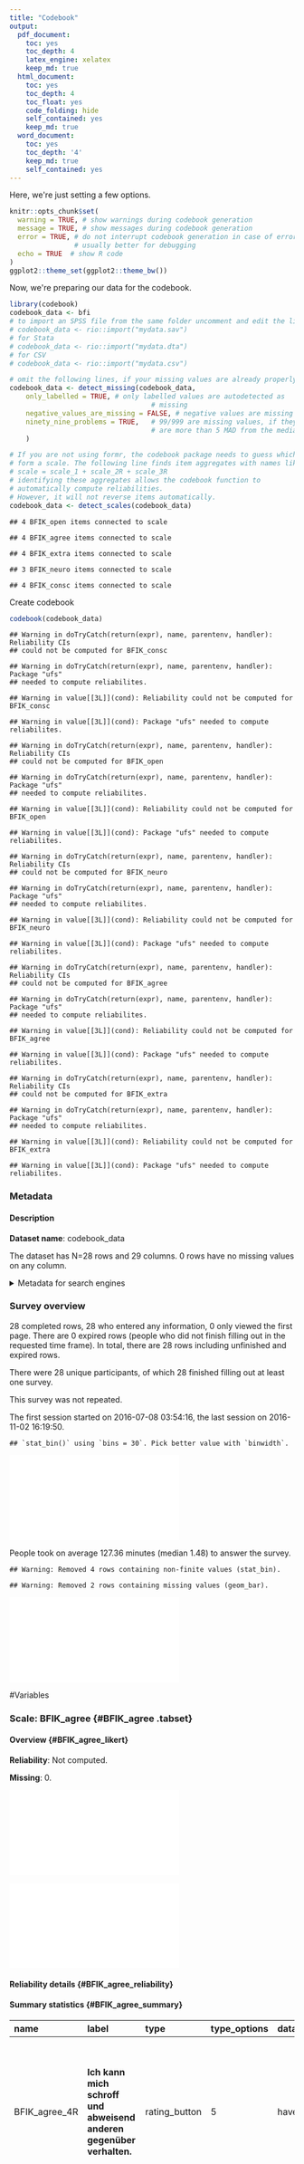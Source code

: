 ```yaml
---
title: "Codebook"
output:
  pdf_document:
    toc: yes
    toc_depth: 4
    latex_engine: xelatex
    keep_md: true
  html_document:
    toc: yes
    toc_depth: 4
    toc_float: yes
    code_folding: hide
    self_contained: yes
    keep_md: true
  word_document:
    toc: yes
    toc_depth: '4'
    keep_md: true
    self_contained: yes
---
```


Here, we're just setting a few options.


```r
knitr::opts_chunk$set(
  warning = TRUE, # show warnings during codebook generation
  message = TRUE, # show messages during codebook generation
  error = TRUE, # do not interrupt codebook generation in case of errors,
                # usually better for debugging
  echo = TRUE  # show R code
)
ggplot2::theme_set(ggplot2::theme_bw())
```

Now, we're preparing our data for the codebook.


```r
library(codebook)
codebook_data <- bfi
# to import an SPSS file from the same folder uncomment and edit the line below
# codebook_data <- rio::import("mydata.sav")
# for Stata
# codebook_data <- rio::import("mydata.dta")
# for CSV
# codebook_data <- rio::import("mydata.csv")

# omit the following lines, if your missing values are already properly labelled
codebook_data <- detect_missing(codebook_data,
    only_labelled = TRUE, # only labelled values are autodetected as
                                   # missing
    negative_values_are_missing = FALSE, # negative values are missing values
    ninety_nine_problems = TRUE,   # 99/999 are missing values, if they
                                   # are more than 5 MAD from the median
    )

# If you are not using formr, the codebook package needs to guess which items
# form a scale. The following line finds item aggregates with names like this:
# scale = scale_1 + scale_2R + scale_3R
# identifying these aggregates allows the codebook function to
# automatically compute reliabilities.
# However, it will not reverse items automatically.
codebook_data <- detect_scales(codebook_data)
```

```
## 4 BFIK_open items connected to scale
```

```
## 4 BFIK_agree items connected to scale
```

```
## 4 BFIK_extra items connected to scale
```

```
## 3 BFIK_neuro items connected to scale
```

```
## 4 BFIK_consc items connected to scale
```


Create codebook


```r
codebook(codebook_data)
```

```
## Warning in doTryCatch(return(expr), name, parentenv, handler): Reliability CIs
## could not be computed for BFIK_consc
```

```
## Warning in doTryCatch(return(expr), name, parentenv, handler): Package "ufs"
## needed to compute reliabilites.
```

```
## Warning in value[[3L]](cond): Reliability could not be computed for BFIK_consc
```

```
## Warning in value[[3L]](cond): Package "ufs" needed to compute reliabilites.
```

```
## Warning in doTryCatch(return(expr), name, parentenv, handler): Reliability CIs
## could not be computed for BFIK_open
```

```
## Warning in doTryCatch(return(expr), name, parentenv, handler): Package "ufs"
## needed to compute reliabilites.
```

```
## Warning in value[[3L]](cond): Reliability could not be computed for BFIK_open
```

```
## Warning in value[[3L]](cond): Package "ufs" needed to compute reliabilites.
```

```
## Warning in doTryCatch(return(expr), name, parentenv, handler): Reliability CIs
## could not be computed for BFIK_neuro
```

```
## Warning in doTryCatch(return(expr), name, parentenv, handler): Package "ufs"
## needed to compute reliabilites.
```

```
## Warning in value[[3L]](cond): Reliability could not be computed for BFIK_neuro
```

```
## Warning in value[[3L]](cond): Package "ufs" needed to compute reliabilites.
```

```
## Warning in doTryCatch(return(expr), name, parentenv, handler): Reliability CIs
## could not be computed for BFIK_agree
```

```
## Warning in doTryCatch(return(expr), name, parentenv, handler): Package "ufs"
## needed to compute reliabilites.
```

```
## Warning in value[[3L]](cond): Reliability could not be computed for BFIK_agree
```

```
## Warning in value[[3L]](cond): Package "ufs" needed to compute reliabilites.
```

```
## Warning in doTryCatch(return(expr), name, parentenv, handler): Reliability CIs
## could not be computed for BFIK_extra
```

```
## Warning in doTryCatch(return(expr), name, parentenv, handler): Package "ufs"
## needed to compute reliabilites.
```

```
## Warning in value[[3L]](cond): Reliability could not be computed for BFIK_extra
```

```
## Warning in value[[3L]](cond): Package "ufs" needed to compute reliabilites.
```






### Metadata

#### Description
__Dataset name__: codebook_data

The dataset has N=28 rows and 29 columns.
0 rows have no missing values on any column.

<details>
<summary title="Expand this section to see some additional metadata in a structured format that is useful for search engines">Metadata for search engines</summary>






- __Date published__: 2020-07-24



\begin{table}

\centering
\begin{tabular}[t]{l}
\hline
x\\
\hline
session\\
\hline
created\\
\hline
modified\\
\hline
ended\\
\hline
expired\\
\hline
BFIK\_open\_2\\
\hline
BFIK\_agree\_4R\\
\hline
BFIK\_extra\_2\\
\hline
BFIK\_agree\_1R\\
\hline
BFIK\_open\_1\\
\hline
BFIK\_neuro\_2R\\
\hline
BFIK\_consc\_3\\
\hline
BFIK\_consc\_4\\
\hline
BFIK\_consc\_2R\\
\hline
BFIK\_agree\_3R\\
\hline
BFIK\_extra\_3R\\
\hline
BFIK\_neuro\_3\\
\hline
BFIK\_neuro\_4\\
\hline
BFIK\_agree\_2\\
\hline
BFIK\_consc\_1\\
\hline
BFIK\_open\_4\\
\hline
BFIK\_extra\_4\\
\hline
BFIK\_extra\_1R\\
\hline
BFIK\_open\_3\\
\hline
BFIK\_agree\\
\hline
BFIK\_open\\
\hline
BFIK\_consc\\
\hline
BFIK\_extra\\
\hline
BFIK\_neuro\\
\hline
\end{tabular}
\end{table}

</details>



### Survey overview

28 completed rows, 28 who entered any information, 0 only viewed the first page. There are 0 expired rows (people who did not finish filling out in the requested time frame). In total, there are 28 rows including unfinished and expired rows. 


There were 28 unique participants, of which 28 finished filling out at least one survey.

This survey was not repeated.






The first session started on 2016-07-08 03:54:16, the last session on 2016-11-02 16:19:50. 

```
## `stat_bin()` using `bins = 30`. Pick better value with `binwidth`.
```

![Starting date times](codebook_files/figure-latex/cb_codebook_data_overview__starting_time-1.pdf) 

People took on average 127.36 minutes (median 1.48) to answer the survey.

```
## Warning: Removed 4 rows containing non-finite values (stat_bin).
```

```
## Warning: Removed 2 rows containing missing values (geom_bar).
```

![Duration people took for answering the survey](codebook_files/figure-latex/cb_codebook_data_overview__duration-1.pdf) 


#Variables


### Scale: BFIK_agree {#BFIK_agree .tabset}
<a name="BFIK_agree_4R"></a><a name="BFIK_agree_1R"></a><a name="BFIK_agree_3R"></a><a name="BFIK_agree_2"></a>

#### Overview {#BFIK_agree_likert}

__Reliability__: Not computed.

__Missing__: 0.


![Likert plot of scale BFIK_agree items](codebook_files/figure-latex/cb_codebook_data_BFIK_agree_likert-1.pdf) 

![Distribution of scale BFIK_agree](codebook_files/figure-latex/cb_codebook_data_BFIK_agree_distribution-1.pdf) 

#### Reliability details {#BFIK_agree_reliability}



#### Summary statistics {#BFIK_agree_summary}

|name          |label                                                                     |type          |type_options |data_type      |value_labels                                                                                                                                |optional |item_order | n_missing| complete_rate|min |median |max |     mean|       sd| n_value_labels|hist     |
|:-------------|:-------------------------------------------------------------------------|:-------------|:------------|:--------------|:-------------------------------------------------------------------------------------------------------------------------------------------|:--------|:----------|---------:|-------------:|:---|:------|:---|--------:|--------:|--------------:|:--------|
|BFIK_agree_4R |__Ich kann mich schroff und abweisend anderen gegenüber verhalten.__      |rating_button |5            |haven_labelled |5. 1: Trifft überhaupt nicht zu,<br>4. 2,<br>3. 3,<br>2. 4,<br>1. 5: Trifft voll und ganz zu,<br>NA. Item was never rendered for this user. |0        |5          |         0|             1|1   |3      |5   | 2.928571| 1.184110|              6|▂▇▁▃▁▅▁▂ |
|BFIK_agree_1R |__Ich neige dazu, andere zu kritisieren.__                                |rating_button |5            |haven_labelled |5. 1: Trifft überhaupt nicht zu,<br>4. 2,<br>3. 3,<br>2. 4,<br>1. 5: Trifft voll und ganz zu,<br>NA. Item was never rendered for this user. |0        |7          |         0|             1|2   |3      |5   | 3.000000| 0.942809|              6|▇▁▅▁▁▆▁▁ |
|BFIK_agree_3R |__Ich kann mich kalt und distanziert verhalten.__                         |rating_button |5            |haven_labelled |5. 1: Trifft überhaupt nicht zu,<br>4. 2,<br>3. 3,<br>2. 4,<br>1. 5: Trifft voll und ganz zu,<br>NA. Item was never rendered for this user. |0        |13         |         0|             1|1   |3      |5   | 3.035714| 1.290482|              6|▂▇▁▃▁▇▁▃ |
|BFIK_agree_2  |__Ich schenke anderen leicht Vertrauen, glaube an das Gute im Menschen.__ |rating_button |5            |haven_labelled |1. 1: Trifft überhaupt nicht zu,<br>2. 2,<br>3. 3,<br>4. 4,<br>5. 5: Trifft voll und ganz zu,<br>NA. Item was never rendered for this user. |0        |17         |         0|             1|1   |4      |5   | 3.500000| 1.261980|              6|▂▅▁▅▁▇▁▆ |








### Scale: BFIK_open {#BFIK_open .tabset}
<a name="BFIK_open_2"></a><a name="BFIK_open_1"></a><a name="BFIK_open_4"></a><a name="BFIK_open_3"></a>

#### Overview {#BFIK_open_likert}

__Reliability__: Not computed.

__Missing__: 0.


![Likert plot of scale BFIK_open items](codebook_files/figure-latex/cb_codebook_data_BFIK_open_likert-16-1.pdf) 

![Distribution of scale BFIK_open](codebook_files/figure-latex/cb_codebook_data_BFIK_open_distribution-17-1.pdf) 

#### Reliability details {#BFIK_open_reliability}



#### Summary statistics {#BFIK_open_summary}

|name        |label                                                          |type          |type_options |data_type      |value_labels                                                                                                                                |optional |item_order | n_missing| complete_rate|min |median |max |     mean|        sd| n_value_labels|hist     |
|:-----------|:--------------------------------------------------------------|:-------------|:------------|:--------------|:-------------------------------------------------------------------------------------------------------------------------------------------|:--------|:----------|---------:|-------------:|:---|:------|:---|--------:|---------:|--------------:|:--------|
|BFIK_open_2 |__Ich bin tiefsinnig, denke gerne über Sachen nach.__          |rating_button |5            |haven_labelled |1. 1: Trifft überhaupt nicht zu,<br>2. 2,<br>3. 3,<br>4. 4,<br>5. 5: Trifft voll und ganz zu,<br>NA. Item was never rendered for this user. |0        |4          |         0|             1|2   |4.0    |5   | 4.214286| 0.7382232|              6|▁▁▁▁▁▇▁▅ |
|BFIK_open_1 |__Ich bin vielseitig interessiert.__                           |rating_button |5            |haven_labelled |1. 1: Trifft überhaupt nicht zu,<br>2. 2,<br>3. 3,<br>4. 4,<br>5. 5: Trifft voll und ganz zu,<br>NA. Item was never rendered for this user. |0        |8          |         0|             1|2   |5.0    |5   | 4.392857| 0.8317445|              6|▁▁▂▁▁▃▁▇ |
|BFIK_open_4 |__Ich schätze künstlerische und ästhetische Eindrücke.__       |rating_button |5            |haven_labelled |1. 1: Trifft überhaupt nicht zu,<br>2. 2,<br>3. 3,<br>4. 4,<br>5. 5: Trifft voll und ganz zu,<br>NA. Item was never rendered for this user. |0        |19         |         0|             1|1   |4.0    |5   | 4.214286| 0.9567361|              6|▁▁▁▂▁▆▁▇ |
|BFIK_open_3 |__Ich habe eine aktive Vorstellungskraft, bin phantasievoll.__ |rating_button |5            |haven_labelled |1. 1: Trifft überhaupt nicht zu,<br>2. 2,<br>3. 3,<br>4. 4,<br>5. 5: Trifft voll und ganz zu,<br>NA. Item was never rendered for this user. |0        |22         |         0|             1|2   |4.5    |5   | 4.214286| 0.9567361|              6|▁▁▂▁▁▅▁▇ |








### Scale: BFIK_consc {#BFIK_consc .tabset}
<a name="BFIK_consc_3"></a><a name="BFIK_consc_4"></a><a name="BFIK_consc_2R"></a><a name="BFIK_consc_1"></a>

#### Overview {#BFIK_consc_likert}

__Reliability__: Not computed.

__Missing__: 0.


![Likert plot of scale BFIK_consc items](codebook_files/figure-latex/cb_codebook_data_BFIK_consc_likert-22-1.pdf) 

![Distribution of scale BFIK_consc](codebook_files/figure-latex/cb_codebook_data_BFIK_consc_distribution-23-1.pdf) 

#### Reliability details {#BFIK_consc_reliability}



#### Summary statistics {#BFIK_consc_summary}

|name          |label                                         |type          |type_options |data_type      |value_labels                                                                                                                                |optional |item_order | n_missing| complete_rate|min |median |max |     mean|        sd| n_value_labels|hist     |
|:-------------|:---------------------------------------------|:-------------|:------------|:--------------|:-------------------------------------------------------------------------------------------------------------------------------------------|:--------|:----------|---------:|-------------:|:---|:------|:---|--------:|---------:|--------------:|:--------|
|BFIK_consc_3  |__Ich bin tüchtig und arbeite flott.__        |rating_button |5            |haven_labelled |1. 1: Trifft überhaupt nicht zu,<br>2. 2,<br>3. 3,<br>4. 4,<br>5. 5: Trifft voll und ganz zu,<br>NA. Item was never rendered for this user. |0        |10         |         0|             1|1   |4      |5   | 3.500000| 1.0363755|              6|▁▂▁▅▁▇▁▂ |
|BFIK_consc_4  |__Ich mache Pläne und führe sie auch durch.__ |rating_button |5            |haven_labelled |1. 1: Trifft überhaupt nicht zu,<br>2. 2,<br>3. 3,<br>4. 4,<br>5. 5: Trifft voll und ganz zu,<br>NA. Item was never rendered for this user. |0        |11         |         0|             1|2   |4      |5   | 3.857143| 0.7559289|              6|▁▁▃▁▁▇▁▂ |
|BFIK_consc_2R |__Ich bin bequem, neige zur Faulheit.__       |rating_button |5            |haven_labelled |5. 1: Trifft überhaupt nicht zu,<br>4. 2,<br>3. 3,<br>2. 4,<br>1. 5: Trifft voll und ganz zu,<br>NA. Item was never rendered for this user. |0        |12         |         0|             1|1   |4      |5   | 3.178571| 1.3067792|              6|▃▂▁▃▁▇▁▂ |
|BFIK_consc_1  |__Ich erledige Aufgaben gründlich.__          |rating_button |5            |haven_labelled |1. 1: Trifft überhaupt nicht zu,<br>2. 2,<br>3. 3,<br>4. 4,<br>5. 5: Trifft voll und ganz zu,<br>NA. Item was never rendered for this user. |0        |18         |         0|             1|2   |4      |5   | 4.071429| 0.8997354|              6|▁▁▂▁▁▇▁▇ |








### Scale: BFIK_extra {#BFIK_extra .tabset}
<a name="BFIK_extra_2"></a><a name="BFIK_extra_3R"></a><a name="BFIK_extra_4"></a><a name="BFIK_extra_1R"></a>

#### Overview {#BFIK_extra_likert}

__Reliability__: Not computed.

__Missing__: 0.


![Likert plot of scale BFIK_extra items](codebook_files/figure-latex/cb_codebook_data_BFIK_extra_likert-28-1.pdf) 

![Distribution of scale BFIK_extra](codebook_files/figure-latex/cb_codebook_data_BFIK_extra_distribution-29-1.pdf) 

#### Reliability details {#BFIK_extra_reliability}



#### Summary statistics {#BFIK_extra_summary}

|name          |label                                                            |type          |type_options |data_type      |value_labels                                                                                                                                |optional |item_order | n_missing| complete_rate|min |median |max |     mean|       sd| n_value_labels|hist     |
|:-------------|:----------------------------------------------------------------|:-------------|:------------|:--------------|:-------------------------------------------------------------------------------------------------------------------------------------------|:--------|:----------|---------:|-------------:|:---|:------|:---|--------:|--------:|--------------:|:--------|
|BFIK_extra_2  |__Ich bin begeisterungsfähig und kann andere leicht mitreißen.__ |rating_button |5            |haven_labelled |1. 1: Trifft überhaupt nicht zu,<br>2. 2,<br>3. 3,<br>4. 4,<br>5. 5: Trifft voll und ganz zu,<br>NA. Item was never rendered for this user. |0        |6          |         0|             1|1   |4      |5   | 4.178571| 1.090483|              6|▁▁▁▁▁▇▁▇ |
|BFIK_extra_3R |__Ich bin eher der "stille Typ", wortkarg.__                     |rating_button |5            |haven_labelled |5. 1: Trifft überhaupt nicht zu,<br>4. 2,<br>3. 3,<br>2. 4,<br>1. 5: Trifft voll und ganz zu,<br>NA. Item was never rendered for this user. |0        |14         |         0|             1|1   |4      |5   | 3.750000| 1.205696|              6|▂▂▁▅▁▇▁▇ |
|BFIK_extra_4  |__Ich gehe aus mir heraus, bin gesellig.__                       |rating_button |5            |haven_labelled |1. 1: Trifft überhaupt nicht zu,<br>2. 2,<br>3. 3,<br>4. 4,<br>5. 5: Trifft voll und ganz zu,<br>NA. Item was never rendered for this user. |0        |20         |         0|             1|1   |4      |5   | 3.857143| 1.112697|              6|▁▂▁▃▁▇▁▆ |
|BFIK_extra_1R |__Ich bin eher zurückhaltend, reserviert.__                      |rating_button |5            |haven_labelled |5. 1: Trifft überhaupt nicht zu,<br>4. 2,<br>3. 3,<br>2. 4,<br>1. 5: Trifft voll und ganz zu,<br>NA. Item was never rendered for this user. |0        |21         |         0|             1|1   |4      |5   | 3.607143| 1.196888|              6|▁▅▁▆▁▇▁▇ |








### Scale: BFIK_neuro {#BFIK_neuro .tabset}
<a name="BFIK_neuro_2R"></a><a name="BFIK_neuro_3"></a><a name="BFIK_neuro_4"></a>

#### Overview {#BFIK_neuro_likert}

__Reliability__: Not computed.

__Missing__: 0.


![Likert plot of scale BFIK_neuro items](codebook_files/figure-latex/cb_codebook_data_BFIK_neuro_likert-34-1.pdf) 

![Distribution of scale BFIK_neuro](codebook_files/figure-latex/cb_codebook_data_BFIK_neuro_distribution-35-1.pdf) 

#### Reliability details {#BFIK_neuro_reliability}



#### Summary statistics {#BFIK_neuro_summary}

|name          |label                                                                      |type          |type_options |data_type      |value_labels                                                                                                                                |optional |item_order | n_missing| complete_rate|min |median |max |     mean|        sd| n_value_labels|hist     |
|:-------------|:--------------------------------------------------------------------------|:-------------|:------------|:--------------|:-------------------------------------------------------------------------------------------------------------------------------------------|:--------|:----------|---------:|-------------:|:---|:------|:---|--------:|---------:|--------------:|:--------|
|BFIK_neuro_2R |__Ich bin entspannt, lasse mich durch Stress nicht aus der Ruhe bringen.__ |rating_button |5            |haven_labelled |5. 1: Trifft überhaupt nicht zu,<br>4. 2,<br>3. 3,<br>2. 4,<br>1. 5: Trifft voll und ganz zu,<br>NA. Item was never rendered for this user. |0        |9          |         0|             1|2   |3      |5   | 3.107143| 0.8751417|              6|▆▁▇▁▁▇▁▁ |
|BFIK_neuro_3  |__Ich mache mir viele Sorgen.__                                            |rating_button |5            |haven_labelled |1. 1: Trifft überhaupt nicht zu,<br>2. 2,<br>3. 3,<br>4. 4,<br>5. 5: Trifft voll und ganz zu,<br>NA. Item was never rendered for this user. |0        |15         |         0|             1|1   |3      |5   | 3.071429| 1.2744954|              6|▃▇▁▇▁▅▁▅ |
|BFIK_neuro_4  |__Ich werde leicht nervös und unsicher.__                                  |rating_button |5            |haven_labelled |1. 1: Trifft überhaupt nicht zu,<br>2. 2,<br>3. 3,<br>4. 4,<br>5. 5: Trifft voll und ganz zu,<br>NA. Item was never rendered for this user. |0        |16         |         0|             1|1   |2      |4   | 2.500000| 1.2018504|              6|▆▁▇▁▁▂▁▇ |


## Missingness report


|description                   | expired| var_miss| n_miss|
|:-----------------------------|-------:|--------:|------:|
|Missing values in 1 variables |       0|        1|     28|
|Missing values per variable   |      28|       28|     28|



## Codebook table


|name                                       |label                                                                      |type          |type_options |data_type      |value_labels                                                                                                                                |optional |scale_item_names                                          |item_order | n_missing| complete_rate| n_unique| empty|count |min                 |median              |max                 |     mean|        sd| whitespace| n_value_labels|hist     |
|:------------------------------------------|:--------------------------------------------------------------------------|:-------------|:------------|:--------------|:-------------------------------------------------------------------------------------------------------------------------------------------|:--------|:---------------------------------------------------------|:----------|---------:|-------------:|--------:|-----:|:-----|:-------------------|:-------------------|:-------------------|--------:|---------:|----------:|--------------:|:--------|
|<a href="#session">session</a>             |NA                                                                         |NA            |NA           |character      |NA                                                                                                                                          |NA       |NA                                                        |NA         |         0|             1|       28|     0|NA    |64                  |NA                  |64                  |       NA|        NA|          0|             NA|NA       |
|<a href="#created">created</a>             |user first opened survey                                                   |NA            |NA           |POSIXct        |NA                                                                                                                                          |NA       |NA                                                        |NA         |         0|             1|       28|    NA|NA    |2016-07-08 03:54:16 |2016-07-08 06:47:07 |2016-11-02 16:19:50 |       NA|        NA|         NA|             NA|NA       |
|<a href="#modified">modified</a>           |user last edited survey                                                    |NA            |NA           |POSIXct        |NA                                                                                                                                          |NA       |NA                                                        |NA         |         0|             1|       28|    NA|NA    |2016-07-08 03:55:43 |2016-07-08 08:23:22 |2016-11-02 16:21:53 |       NA|        NA|         NA|             NA|NA       |
|<a href="#ended">ended</a>                 |user finished survey                                                       |NA            |NA           |POSIXct        |NA                                                                                                                                          |NA       |NA                                                        |NA         |         0|             1|       28|    NA|NA    |2016-07-08 03:55:43 |2016-07-08 08:23:22 |2016-11-02 16:21:53 |       NA|        NA|         NA|             NA|NA       |
|<a href="#expired">expired</a>             |NA                                                                         |NA            |NA           |logical        |NA                                                                                                                                          |NA       |NA                                                        |NA         |        28|             0|       NA|    NA|:     |NA                  |NA                  |NA                  |      NaN|        NA|         NA|             NA|NA       |
|<a href="#BFIK_open_2">BFIK_open_2</a>     |__Ich bin tiefsinnig, denke gerne über Sachen nach.__                      |rating_button |5            |haven_labelled |1. 1: Trifft überhaupt nicht zu,<br>2. 2,<br>3. 3,<br>4. 4,<br>5. 5: Trifft voll und ganz zu,<br>NA. Item was never rendered for this user. |0        |NA                                                        |4          |         0|             1|       NA|    NA|NA    |2                   |4.0                 |5                   | 4.214286| 0.7382232|         NA|              6|▁▁▁▁▁▇▁▅ |
|<a href="#BFIK_agree_4R">BFIK_agree_4R</a> |__Ich kann mich schroff und abweisend anderen gegenüber verhalten.__       |rating_button |5            |haven_labelled |5. 1: Trifft überhaupt nicht zu,<br>4. 2,<br>3. 3,<br>2. 4,<br>1. 5: Trifft voll und ganz zu,<br>NA. Item was never rendered for this user. |0        |NA                                                        |5          |         0|             1|       NA|    NA|NA    |1                   |3.0                 |5                   | 2.928571| 1.1841100|         NA|              6|▂▇▁▃▁▅▁▂ |
|<a href="#BFIK_extra_2">BFIK_extra_2</a>   |__Ich bin begeisterungsfähig und kann andere leicht mitreißen.__           |rating_button |5            |haven_labelled |1. 1: Trifft überhaupt nicht zu,<br>2. 2,<br>3. 3,<br>4. 4,<br>5. 5: Trifft voll und ganz zu,<br>NA. Item was never rendered for this user. |0        |NA                                                        |6          |         0|             1|       NA|    NA|NA    |1                   |4.0                 |5                   | 4.178571| 1.0904831|         NA|              6|▁▁▁▁▁▇▁▇ |
|<a href="#BFIK_agree_1R">BFIK_agree_1R</a> |__Ich neige dazu, andere zu kritisieren.__                                 |rating_button |5            |haven_labelled |5. 1: Trifft überhaupt nicht zu,<br>4. 2,<br>3. 3,<br>2. 4,<br>1. 5: Trifft voll und ganz zu,<br>NA. Item was never rendered for this user. |0        |NA                                                        |7          |         0|             1|       NA|    NA|NA    |2                   |3.0                 |5                   | 3.000000| 0.9428090|         NA|              6|▇▁▅▁▁▆▁▁ |
|<a href="#BFIK_open_1">BFIK_open_1</a>     |__Ich bin vielseitig interessiert.__                                       |rating_button |5            |haven_labelled |1. 1: Trifft überhaupt nicht zu,<br>2. 2,<br>3. 3,<br>4. 4,<br>5. 5: Trifft voll und ganz zu,<br>NA. Item was never rendered for this user. |0        |NA                                                        |8          |         0|             1|       NA|    NA|NA    |2                   |5.0                 |5                   | 4.392857| 0.8317445|         NA|              6|▁▁▂▁▁▃▁▇ |
|<a href="#BFIK_neuro_2R">BFIK_neuro_2R</a> |__Ich bin entspannt, lasse mich durch Stress nicht aus der Ruhe bringen.__ |rating_button |5            |haven_labelled |5. 1: Trifft überhaupt nicht zu,<br>4. 2,<br>3. 3,<br>2. 4,<br>1. 5: Trifft voll und ganz zu,<br>NA. Item was never rendered for this user. |0        |NA                                                        |9          |         0|             1|       NA|    NA|NA    |2                   |3.0                 |5                   | 3.107143| 0.8751417|         NA|              6|▆▁▇▁▁▇▁▁ |
|<a href="#BFIK_consc_3">BFIK_consc_3</a>   |__Ich bin tüchtig und arbeite flott.__                                     |rating_button |5            |haven_labelled |1. 1: Trifft überhaupt nicht zu,<br>2. 2,<br>3. 3,<br>4. 4,<br>5. 5: Trifft voll und ganz zu,<br>NA. Item was never rendered for this user. |0        |NA                                                        |10         |         0|             1|       NA|    NA|NA    |1                   |4.0                 |5                   | 3.500000| 1.0363755|         NA|              6|▁▂▁▅▁▇▁▂ |
|<a href="#BFIK_consc_4">BFIK_consc_4</a>   |__Ich mache Pläne und führe sie auch durch.__                              |rating_button |5            |haven_labelled |1. 1: Trifft überhaupt nicht zu,<br>2. 2,<br>3. 3,<br>4. 4,<br>5. 5: Trifft voll und ganz zu,<br>NA. Item was never rendered for this user. |0        |NA                                                        |11         |         0|             1|       NA|    NA|NA    |2                   |4.0                 |5                   | 3.857143| 0.7559289|         NA|              6|▁▁▃▁▁▇▁▂ |
|<a href="#BFIK_consc_2R">BFIK_consc_2R</a> |__Ich bin bequem, neige zur Faulheit.__                                    |rating_button |5            |haven_labelled |5. 1: Trifft überhaupt nicht zu,<br>4. 2,<br>3. 3,<br>2. 4,<br>1. 5: Trifft voll und ganz zu,<br>NA. Item was never rendered for this user. |0        |NA                                                        |12         |         0|             1|       NA|    NA|NA    |1                   |4.0                 |5                   | 3.178571| 1.3067792|         NA|              6|▃▂▁▃▁▇▁▂ |
|<a href="#BFIK_agree_3R">BFIK_agree_3R</a> |__Ich kann mich kalt und distanziert verhalten.__                          |rating_button |5            |haven_labelled |5. 1: Trifft überhaupt nicht zu,<br>4. 2,<br>3. 3,<br>2. 4,<br>1. 5: Trifft voll und ganz zu,<br>NA. Item was never rendered for this user. |0        |NA                                                        |13         |         0|             1|       NA|    NA|NA    |1                   |3.0                 |5                   | 3.035714| 1.2904820|         NA|              6|▂▇▁▃▁▇▁▃ |
|<a href="#BFIK_extra_3R">BFIK_extra_3R</a> |__Ich bin eher der "stille Typ", wortkarg.__                               |rating_button |5            |haven_labelled |5. 1: Trifft überhaupt nicht zu,<br>4. 2,<br>3. 3,<br>2. 4,<br>1. 5: Trifft voll und ganz zu,<br>NA. Item was never rendered for this user. |0        |NA                                                        |14         |         0|             1|       NA|    NA|NA    |1                   |4.0                 |5                   | 3.750000| 1.2056964|         NA|              6|▂▂▁▅▁▇▁▇ |
|<a href="#BFIK_neuro_3">BFIK_neuro_3</a>   |__Ich mache mir viele Sorgen.__                                            |rating_button |5            |haven_labelled |1. 1: Trifft überhaupt nicht zu,<br>2. 2,<br>3. 3,<br>4. 4,<br>5. 5: Trifft voll und ganz zu,<br>NA. Item was never rendered for this user. |0        |NA                                                        |15         |         0|             1|       NA|    NA|NA    |1                   |3.0                 |5                   | 3.071429| 1.2744954|         NA|              6|▃▇▁▇▁▅▁▅ |
|<a href="#BFIK_neuro_4">BFIK_neuro_4</a>   |__Ich werde leicht nervös und unsicher.__                                  |rating_button |5            |haven_labelled |1. 1: Trifft überhaupt nicht zu,<br>2. 2,<br>3. 3,<br>4. 4,<br>5. 5: Trifft voll und ganz zu,<br>NA. Item was never rendered for this user. |0        |NA                                                        |16         |         0|             1|       NA|    NA|NA    |1                   |2.0                 |4                   | 2.500000| 1.2018504|         NA|              6|▆▁▇▁▁▂▁▇ |
|<a href="#BFIK_agree_2">BFIK_agree_2</a>   |__Ich schenke anderen leicht Vertrauen, glaube an das Gute im Menschen.__  |rating_button |5            |haven_labelled |1. 1: Trifft überhaupt nicht zu,<br>2. 2,<br>3. 3,<br>4. 4,<br>5. 5: Trifft voll und ganz zu,<br>NA. Item was never rendered for this user. |0        |NA                                                        |17         |         0|             1|       NA|    NA|NA    |1                   |4.0                 |5                   | 3.500000| 1.2619796|         NA|              6|▂▅▁▅▁▇▁▆ |
|<a href="#BFIK_consc_1">BFIK_consc_1</a>   |__Ich erledige Aufgaben gründlich.__                                       |rating_button |5            |haven_labelled |1. 1: Trifft überhaupt nicht zu,<br>2. 2,<br>3. 3,<br>4. 4,<br>5. 5: Trifft voll und ganz zu,<br>NA. Item was never rendered for this user. |0        |NA                                                        |18         |         0|             1|       NA|    NA|NA    |2                   |4.0                 |5                   | 4.071429| 0.8997354|         NA|              6|▁▁▂▁▁▇▁▇ |
|<a href="#BFIK_open_4">BFIK_open_4</a>     |__Ich schätze künstlerische und ästhetische Eindrücke.__                   |rating_button |5            |haven_labelled |1. 1: Trifft überhaupt nicht zu,<br>2. 2,<br>3. 3,<br>4. 4,<br>5. 5: Trifft voll und ganz zu,<br>NA. Item was never rendered for this user. |0        |NA                                                        |19         |         0|             1|       NA|    NA|NA    |1                   |4.0                 |5                   | 4.214286| 0.9567361|         NA|              6|▁▁▁▂▁▆▁▇ |
|<a href="#BFIK_extra_4">BFIK_extra_4</a>   |__Ich gehe aus mir heraus, bin gesellig.__                                 |rating_button |5            |haven_labelled |1. 1: Trifft überhaupt nicht zu,<br>2. 2,<br>3. 3,<br>4. 4,<br>5. 5: Trifft voll und ganz zu,<br>NA. Item was never rendered for this user. |0        |NA                                                        |20         |         0|             1|       NA|    NA|NA    |1                   |4.0                 |5                   | 3.857143| 1.1126973|         NA|              6|▁▂▁▃▁▇▁▆ |
|<a href="#BFIK_extra_1R">BFIK_extra_1R</a> |__Ich bin eher zurückhaltend, reserviert.__                                |rating_button |5            |haven_labelled |5. 1: Trifft überhaupt nicht zu,<br>4. 2,<br>3. 3,<br>2. 4,<br>1. 5: Trifft voll und ganz zu,<br>NA. Item was never rendered for this user. |0        |NA                                                        |21         |         0|             1|       NA|    NA|NA    |1                   |4.0                 |5                   | 3.607143| 1.1968875|         NA|              6|▁▅▁▆▁▇▁▇ |
|<a href="#BFIK_open_3">BFIK_open_3</a>     |__Ich habe eine aktive Vorstellungskraft, bin phantasievoll.__             |rating_button |5            |haven_labelled |1. 1: Trifft überhaupt nicht zu,<br>2. 2,<br>3. 3,<br>4. 4,<br>5. 5: Trifft voll und ganz zu,<br>NA. Item was never rendered for this user. |0        |NA                                                        |22         |         0|             1|       NA|    NA|NA    |2                   |4.5                 |5                   | 4.214286| 0.9567361|         NA|              6|▁▁▂▁▁▅▁▇ |
|<a href="#BFIK_agree">BFIK_agree</a>       |aggregate of 4 BFIK_agree items                                            |NA            |NA           |numeric        |NA                                                                                                                                          |NA       |BFIK_agree_4R, BFIK_agree_1R, BFIK_agree_3R, BFIK_agree_2 |NA         |         0|             1|       NA|    NA|NA    |1.5                 |3.0                 |4.8                 | 3.116071| 0.9316506|         NA|             NA|▂▇▅▅▃    |
|<a href="#BFIK_open">BFIK_open</a>         |aggregate of 4 BFIK_open items                                             |NA            |NA           |numeric        |NA                                                                                                                                          |NA       |BFIK_open_2, BFIK_open_1, BFIK_open_4, BFIK_open_3        |NA         |         0|             1|       NA|    NA|NA    |3.0                 |4.2                 |5.0                 | 4.258929| 0.5630692|         NA|             NA|▂▃▁▇▇    |
|<a href="#BFIK_consc">BFIK_consc</a>       |aggregate of 4 BFIK_consc items                                            |NA            |NA           |numeric        |NA                                                                                                                                          |NA       |BFIK_consc_3, BFIK_consc_4, BFIK_consc_2R, BFIK_consc_1   |NA         |         0|             1|       NA|    NA|NA    |2.0                 |3.8                 |5.0                 | 3.651786| 0.7915622|         NA|             NA|▂▃▇▇▃    |
|<a href="#BFIK_extra">BFIK_extra</a>       |aggregate of 4 BFIK_extra items                                            |NA            |NA           |numeric        |NA                                                                                                                                          |NA       |BFIK_extra_2, BFIK_extra_3R, BFIK_extra_4, BFIK_extra_1R  |NA         |         0|             1|       NA|    NA|NA    |1.5                 |4.2                 |5.0                 | 3.848214| 1.0099947|         NA|             NA|▂▂▃▅▇    |
|<a href="#BFIK_neuro">BFIK_neuro</a>       |aggregate of 3 BFIK_neuro items                                            |NA            |NA           |numeric        |NA                                                                                                                                          |NA       |BFIK_neuro_2R, BFIK_neuro_3, BFIK_neuro_4                 |NA         |         0|             1|       NA|    NA|NA    |1.3                 |2.8                 |4.3                 | 2.892857| 0.9254231|         NA|             NA|▅▇▇▆▇    |


<script type="application/ld+json">
{
  "name": "codebook_data",
  "datePublished": "2020-07-24",
  "description": "The dataset has N=28 rows and 29 columns.\n0 rows have no missing values on any column.\n\n\n## Table of variables\nThis table contains variable names, labels, and number of missing values.\nSee the complete codebook for more.\n\n|name          |label                                                                      | n_missing|\n|:-------------|:--------------------------------------------------------------------------|---------:|\n|session       |NA                                                                         |         0|\n|created       |user first opened survey                                                   |         0|\n|modified      |user last edited survey                                                    |         0|\n|ended         |user finished survey                                                       |         0|\n|expired       |NA                                                                         |        28|\n|BFIK_open_2   |__Ich bin tiefsinnig, denke gerne über Sachen nach.__                      |         0|\n|BFIK_agree_4R |__Ich kann mich schroff und abweisend anderen gegenüber verhalten.__       |         0|\n|BFIK_extra_2  |__Ich bin begeisterungsfähig und kann andere leicht mitreißen.__           |         0|\n|BFIK_agree_1R |__Ich neige dazu, andere zu kritisieren.__                                 |         0|\n|BFIK_open_1   |__Ich bin vielseitig interessiert.__                                       |         0|\n|BFIK_neuro_2R |__Ich bin entspannt, lasse mich durch Stress nicht aus der Ruhe bringen.__ |         0|\n|BFIK_consc_3  |__Ich bin tüchtig und arbeite flott.__                                     |         0|\n|BFIK_consc_4  |__Ich mache Pläne und führe sie auch durch.__                              |         0|\n|BFIK_consc_2R |__Ich bin bequem, neige zur Faulheit.__                                    |         0|\n|BFIK_agree_3R |__Ich kann mich kalt und distanziert verhalten.__                          |         0|\n|BFIK_extra_3R |__Ich bin eher der \"stille Typ\", wortkarg.__                               |         0|\n|BFIK_neuro_3  |__Ich mache mir viele Sorgen.__                                            |         0|\n|BFIK_neuro_4  |__Ich werde leicht nervös und unsicher.__                                  |         0|\n|BFIK_agree_2  |__Ich schenke anderen leicht Vertrauen, glaube an das Gute im Menschen.__  |         0|\n|BFIK_consc_1  |__Ich erledige Aufgaben gründlich.__                                       |         0|\n|BFIK_open_4   |__Ich schätze künstlerische und ästhetische Eindrücke.__                   |         0|\n|BFIK_extra_4  |__Ich gehe aus mir heraus, bin gesellig.__                                 |         0|\n|BFIK_extra_1R |__Ich bin eher zurückhaltend, reserviert.__                                |         0|\n|BFIK_open_3   |__Ich habe eine aktive Vorstellungskraft, bin phantasievoll.__             |         0|\n|BFIK_agree    |aggregate of 4 BFIK_agree items                                            |         0|\n|BFIK_open     |aggregate of 4 BFIK_open items                                             |         0|\n|BFIK_consc    |aggregate of 4 BFIK_consc items                                            |         0|\n|BFIK_extra    |aggregate of 4 BFIK_extra items                                            |         0|\n|BFIK_neuro    |aggregate of 3 BFIK_neuro items                                            |         0|\n\n### Note\nThis dataset was automatically described using the [codebook R package](https://rubenarslan.github.io/codebook/) (version 0.9.2).",
  "keywords": ["session", "created", "modified", "ended", "expired", "BFIK_open_2", "BFIK_agree_4R", "BFIK_extra_2", "BFIK_agree_1R", "BFIK_open_1", "BFIK_neuro_2R", "BFIK_consc_3", "BFIK_consc_4", "BFIK_consc_2R", "BFIK_agree_3R", "BFIK_extra_3R", "BFIK_neuro_3", "BFIK_neuro_4", "BFIK_agree_2", "BFIK_consc_1", "BFIK_open_4", "BFIK_extra_4", "BFIK_extra_1R", "BFIK_open_3", "BFIK_agree", "BFIK_open", "BFIK_consc", "BFIK_extra", "BFIK_neuro"],
  "@context": "http://schema.org/",
  "@type": "Dataset",
  "variableMeasured": [
    {
      "name": "session",
      "@type": "propertyValue"
    },
    {
      "name": "created",
      "description": "user first opened survey",
      "@type": "propertyValue"
    },
    {
      "name": "modified",
      "description": "user last edited survey",
      "@type": "propertyValue"
    },
    {
      "name": "ended",
      "description": "user finished survey",
      "@type": "propertyValue"
    },
    {
      "name": "expired",
      "@type": "propertyValue"
    },
    {
      "name": "BFIK_open_2",
      "description": "__Ich bin tiefsinnig, denke gerne über Sachen nach.__",
      "value": "1. 1: Trifft überhaupt nicht zu,\n2. 2,\n3. 3,\n4. 4,\n5. 5: Trifft voll und ganz zu,\nNA. Item was never rendered for this user.",
      "maxValue": 5,
      "minValue": 1,
      "measurementTechnique": "self-report",
      "@type": "propertyValue"
    },
    {
      "name": "BFIK_agree_4R",
      "description": "__Ich kann mich schroff und abweisend anderen gegenüber verhalten.__",
      "value": "5. 1: Trifft überhaupt nicht zu,\n4. 2,\n3. 3,\n2. 4,\n1. 5: Trifft voll und ganz zu,\nNA. Item was never rendered for this user.",
      "maxValue": 5,
      "minValue": 1,
      "measurementTechnique": "self-report",
      "@type": "propertyValue"
    },
    {
      "name": "BFIK_extra_2",
      "description": "__Ich bin begeisterungsfähig und kann andere leicht mitreißen.__",
      "value": "1. 1: Trifft überhaupt nicht zu,\n2. 2,\n3. 3,\n4. 4,\n5. 5: Trifft voll und ganz zu,\nNA. Item was never rendered for this user.",
      "maxValue": 5,
      "minValue": 1,
      "measurementTechnique": "self-report",
      "@type": "propertyValue"
    },
    {
      "name": "BFIK_agree_1R",
      "description": "__Ich neige dazu, andere zu kritisieren.__",
      "value": "5. 1: Trifft überhaupt nicht zu,\n4. 2,\n3. 3,\n2. 4,\n1. 5: Trifft voll und ganz zu,\nNA. Item was never rendered for this user.",
      "maxValue": 5,
      "minValue": 1,
      "measurementTechnique": "self-report",
      "@type": "propertyValue"
    },
    {
      "name": "BFIK_open_1",
      "description": "__Ich bin vielseitig interessiert.__",
      "value": "1. 1: Trifft überhaupt nicht zu,\n2. 2,\n3. 3,\n4. 4,\n5. 5: Trifft voll und ganz zu,\nNA. Item was never rendered for this user.",
      "maxValue": 5,
      "minValue": 1,
      "measurementTechnique": "self-report",
      "@type": "propertyValue"
    },
    {
      "name": "BFIK_neuro_2R",
      "description": "__Ich bin entspannt, lasse mich durch Stress nicht aus der Ruhe bringen.__",
      "value": "5. 1: Trifft überhaupt nicht zu,\n4. 2,\n3. 3,\n2. 4,\n1. 5: Trifft voll und ganz zu,\nNA. Item was never rendered for this user.",
      "maxValue": 5,
      "minValue": 1,
      "measurementTechnique": "self-report",
      "@type": "propertyValue"
    },
    {
      "name": "BFIK_consc_3",
      "description": "__Ich bin tüchtig und arbeite flott.__",
      "value": "1. 1: Trifft überhaupt nicht zu,\n2. 2,\n3. 3,\n4. 4,\n5. 5: Trifft voll und ganz zu,\nNA. Item was never rendered for this user.",
      "maxValue": 5,
      "minValue": 1,
      "measurementTechnique": "self-report",
      "@type": "propertyValue"
    },
    {
      "name": "BFIK_consc_4",
      "description": "__Ich mache Pläne und führe sie auch durch.__",
      "value": "1. 1: Trifft überhaupt nicht zu,\n2. 2,\n3. 3,\n4. 4,\n5. 5: Trifft voll und ganz zu,\nNA. Item was never rendered for this user.",
      "maxValue": 5,
      "minValue": 1,
      "measurementTechnique": "self-report",
      "@type": "propertyValue"
    },
    {
      "name": "BFIK_consc_2R",
      "description": "__Ich bin bequem, neige zur Faulheit.__",
      "value": "5. 1: Trifft überhaupt nicht zu,\n4. 2,\n3. 3,\n2. 4,\n1. 5: Trifft voll und ganz zu,\nNA. Item was never rendered for this user.",
      "maxValue": 5,
      "minValue": 1,
      "measurementTechnique": "self-report",
      "@type": "propertyValue"
    },
    {
      "name": "BFIK_agree_3R",
      "description": "__Ich kann mich kalt und distanziert verhalten.__",
      "value": "5. 1: Trifft überhaupt nicht zu,\n4. 2,\n3. 3,\n2. 4,\n1. 5: Trifft voll und ganz zu,\nNA. Item was never rendered for this user.",
      "maxValue": 5,
      "minValue": 1,
      "measurementTechnique": "self-report",
      "@type": "propertyValue"
    },
    {
      "name": "BFIK_extra_3R",
      "description": "__Ich bin eher der \"stille Typ\", wortkarg.__",
      "value": "5. 1: Trifft überhaupt nicht zu,\n4. 2,\n3. 3,\n2. 4,\n1. 5: Trifft voll und ganz zu,\nNA. Item was never rendered for this user.",
      "maxValue": 5,
      "minValue": 1,
      "measurementTechnique": "self-report",
      "@type": "propertyValue"
    },
    {
      "name": "BFIK_neuro_3",
      "description": "__Ich mache mir viele Sorgen.__",
      "value": "1. 1: Trifft überhaupt nicht zu,\n2. 2,\n3. 3,\n4. 4,\n5. 5: Trifft voll und ganz zu,\nNA. Item was never rendered for this user.",
      "maxValue": 5,
      "minValue": 1,
      "measurementTechnique": "self-report",
      "@type": "propertyValue"
    },
    {
      "name": "BFIK_neuro_4",
      "description": "__Ich werde leicht nervös und unsicher.__",
      "value": "1. 1: Trifft überhaupt nicht zu,\n2. 2,\n3. 3,\n4. 4,\n5. 5: Trifft voll und ganz zu,\nNA. Item was never rendered for this user.",
      "maxValue": 5,
      "minValue": 1,
      "measurementTechnique": "self-report",
      "@type": "propertyValue"
    },
    {
      "name": "BFIK_agree_2",
      "description": "__Ich schenke anderen leicht Vertrauen, glaube an das Gute im Menschen.__",
      "value": "1. 1: Trifft überhaupt nicht zu,\n2. 2,\n3. 3,\n4. 4,\n5. 5: Trifft voll und ganz zu,\nNA. Item was never rendered for this user.",
      "maxValue": 5,
      "minValue": 1,
      "measurementTechnique": "self-report",
      "@type": "propertyValue"
    },
    {
      "name": "BFIK_consc_1",
      "description": "__Ich erledige Aufgaben gründlich.__",
      "value": "1. 1: Trifft überhaupt nicht zu,\n2. 2,\n3. 3,\n4. 4,\n5. 5: Trifft voll und ganz zu,\nNA. Item was never rendered for this user.",
      "maxValue": 5,
      "minValue": 1,
      "measurementTechnique": "self-report",
      "@type": "propertyValue"
    },
    {
      "name": "BFIK_open_4",
      "description": "__Ich schätze künstlerische und ästhetische Eindrücke.__",
      "value": "1. 1: Trifft überhaupt nicht zu,\n2. 2,\n3. 3,\n4. 4,\n5. 5: Trifft voll und ganz zu,\nNA. Item was never rendered for this user.",
      "maxValue": 5,
      "minValue": 1,
      "measurementTechnique": "self-report",
      "@type": "propertyValue"
    },
    {
      "name": "BFIK_extra_4",
      "description": "__Ich gehe aus mir heraus, bin gesellig.__",
      "value": "1. 1: Trifft überhaupt nicht zu,\n2. 2,\n3. 3,\n4. 4,\n5. 5: Trifft voll und ganz zu,\nNA. Item was never rendered for this user.",
      "maxValue": 5,
      "minValue": 1,
      "measurementTechnique": "self-report",
      "@type": "propertyValue"
    },
    {
      "name": "BFIK_extra_1R",
      "description": "__Ich bin eher zurückhaltend, reserviert.__",
      "value": "5. 1: Trifft überhaupt nicht zu,\n4. 2,\n3. 3,\n2. 4,\n1. 5: Trifft voll und ganz zu,\nNA. Item was never rendered for this user.",
      "maxValue": 5,
      "minValue": 1,
      "measurementTechnique": "self-report",
      "@type": "propertyValue"
    },
    {
      "name": "BFIK_open_3",
      "description": "__Ich habe eine aktive Vorstellungskraft, bin phantasievoll.__",
      "value": "1. 1: Trifft überhaupt nicht zu,\n2. 2,\n3. 3,\n4. 4,\n5. 5: Trifft voll und ganz zu,\nNA. Item was never rendered for this user.",
      "maxValue": 5,
      "minValue": 1,
      "measurementTechnique": "self-report",
      "@type": "propertyValue"
    },
    {
      "name": "BFIK_agree",
      "description": "aggregate of 4 BFIK_agree items",
      "@type": "propertyValue"
    },
    {
      "name": "BFIK_open",
      "description": "aggregate of 4 BFIK_open items",
      "@type": "propertyValue"
    },
    {
      "name": "BFIK_consc",
      "description": "aggregate of 4 BFIK_consc items",
      "@type": "propertyValue"
    },
    {
      "name": "BFIK_extra",
      "description": "aggregate of 4 BFIK_extra items",
      "@type": "propertyValue"
    },
    {
      "name": "BFIK_neuro",
      "description": "aggregate of 3 BFIK_neuro items",
      "@type": "propertyValue"
    }
  ]
}
</script>

<details><summary>JSON-LD metadata</summary>
The following JSON-LD can be found by search engines, if you share this codebook
publicly on the web.

```json
{
  "name": "codebook_data",
  "datePublished": "2020-07-24",
  "description": "The dataset has N=28 rows and 29 columns.\n0 rows have no missing values on any column.\n\n\n## Table of variables\nThis table contains variable names, labels, and number of missing values.\nSee the complete codebook for more.\n\n|name          |label                                                                      | n_missing|\n|:-------------|:--------------------------------------------------------------------------|---------:|\n|session       |NA                                                                         |         0|\n|created       |user first opened survey                                                   |         0|\n|modified      |user last edited survey                                                    |         0|\n|ended         |user finished survey                                                       |         0|\n|expired       |NA                                                                         |        28|\n|BFIK_open_2   |__Ich bin tiefsinnig, denke gerne über Sachen nach.__                      |         0|\n|BFIK_agree_4R |__Ich kann mich schroff und abweisend anderen gegenüber verhalten.__       |         0|\n|BFIK_extra_2  |__Ich bin begeisterungsfähig und kann andere leicht mitreißen.__           |         0|\n|BFIK_agree_1R |__Ich neige dazu, andere zu kritisieren.__                                 |         0|\n|BFIK_open_1   |__Ich bin vielseitig interessiert.__                                       |         0|\n|BFIK_neuro_2R |__Ich bin entspannt, lasse mich durch Stress nicht aus der Ruhe bringen.__ |         0|\n|BFIK_consc_3  |__Ich bin tüchtig und arbeite flott.__                                     |         0|\n|BFIK_consc_4  |__Ich mache Pläne und führe sie auch durch.__                              |         0|\n|BFIK_consc_2R |__Ich bin bequem, neige zur Faulheit.__                                    |         0|\n|BFIK_agree_3R |__Ich kann mich kalt und distanziert verhalten.__                          |         0|\n|BFIK_extra_3R |__Ich bin eher der \"stille Typ\", wortkarg.__                               |         0|\n|BFIK_neuro_3  |__Ich mache mir viele Sorgen.__                                            |         0|\n|BFIK_neuro_4  |__Ich werde leicht nervös und unsicher.__                                  |         0|\n|BFIK_agree_2  |__Ich schenke anderen leicht Vertrauen, glaube an das Gute im Menschen.__  |         0|\n|BFIK_consc_1  |__Ich erledige Aufgaben gründlich.__                                       |         0|\n|BFIK_open_4   |__Ich schätze künstlerische und ästhetische Eindrücke.__                   |         0|\n|BFIK_extra_4  |__Ich gehe aus mir heraus, bin gesellig.__                                 |         0|\n|BFIK_extra_1R |__Ich bin eher zurückhaltend, reserviert.__                                |         0|\n|BFIK_open_3   |__Ich habe eine aktive Vorstellungskraft, bin phantasievoll.__             |         0|\n|BFIK_agree    |aggregate of 4 BFIK_agree items                                            |         0|\n|BFIK_open     |aggregate of 4 BFIK_open items                                             |         0|\n|BFIK_consc    |aggregate of 4 BFIK_consc items                                            |         0|\n|BFIK_extra    |aggregate of 4 BFIK_extra items                                            |         0|\n|BFIK_neuro    |aggregate of 3 BFIK_neuro items                                            |         0|\n\n### Note\nThis dataset was automatically described using the [codebook R package](https://rubenarslan.github.io/codebook/) (version 0.9.2).",
  "keywords": ["session", "created", "modified", "ended", "expired", "BFIK_open_2", "BFIK_agree_4R", "BFIK_extra_2", "BFIK_agree_1R", "BFIK_open_1", "BFIK_neuro_2R", "BFIK_consc_3", "BFIK_consc_4", "BFIK_consc_2R", "BFIK_agree_3R", "BFIK_extra_3R", "BFIK_neuro_3", "BFIK_neuro_4", "BFIK_agree_2", "BFIK_consc_1", "BFIK_open_4", "BFIK_extra_4", "BFIK_extra_1R", "BFIK_open_3", "BFIK_agree", "BFIK_open", "BFIK_consc", "BFIK_extra", "BFIK_neuro"],
  "@context": "http://schema.org/",
  "@type": "Dataset",
  "variableMeasured": [
    {
      "name": "session",
      "@type": "propertyValue"
    },
    {
      "name": "created",
      "description": "user first opened survey",
      "@type": "propertyValue"
    },
    {
      "name": "modified",
      "description": "user last edited survey",
      "@type": "propertyValue"
    },
    {
      "name": "ended",
      "description": "user finished survey",
      "@type": "propertyValue"
    },
    {
      "name": "expired",
      "@type": "propertyValue"
    },
    {
      "name": "BFIK_open_2",
      "description": "__Ich bin tiefsinnig, denke gerne über Sachen nach.__",
      "value": "1. 1: Trifft überhaupt nicht zu,\n2. 2,\n3. 3,\n4. 4,\n5. 5: Trifft voll und ganz zu,\nNA. Item was never rendered for this user.",
      "maxValue": 5,
      "minValue": 1,
      "measurementTechnique": "self-report",
      "@type": "propertyValue"
    },
    {
      "name": "BFIK_agree_4R",
      "description": "__Ich kann mich schroff und abweisend anderen gegenüber verhalten.__",
      "value": "5. 1: Trifft überhaupt nicht zu,\n4. 2,\n3. 3,\n2. 4,\n1. 5: Trifft voll und ganz zu,\nNA. Item was never rendered for this user.",
      "maxValue": 5,
      "minValue": 1,
      "measurementTechnique": "self-report",
      "@type": "propertyValue"
    },
    {
      "name": "BFIK_extra_2",
      "description": "__Ich bin begeisterungsfähig und kann andere leicht mitreißen.__",
      "value": "1. 1: Trifft überhaupt nicht zu,\n2. 2,\n3. 3,\n4. 4,\n5. 5: Trifft voll und ganz zu,\nNA. Item was never rendered for this user.",
      "maxValue": 5,
      "minValue": 1,
      "measurementTechnique": "self-report",
      "@type": "propertyValue"
    },
    {
      "name": "BFIK_agree_1R",
      "description": "__Ich neige dazu, andere zu kritisieren.__",
      "value": "5. 1: Trifft überhaupt nicht zu,\n4. 2,\n3. 3,\n2. 4,\n1. 5: Trifft voll und ganz zu,\nNA. Item was never rendered for this user.",
      "maxValue": 5,
      "minValue": 1,
      "measurementTechnique": "self-report",
      "@type": "propertyValue"
    },
    {
      "name": "BFIK_open_1",
      "description": "__Ich bin vielseitig interessiert.__",
      "value": "1. 1: Trifft überhaupt nicht zu,\n2. 2,\n3. 3,\n4. 4,\n5. 5: Trifft voll und ganz zu,\nNA. Item was never rendered for this user.",
      "maxValue": 5,
      "minValue": 1,
      "measurementTechnique": "self-report",
      "@type": "propertyValue"
    },
    {
      "name": "BFIK_neuro_2R",
      "description": "__Ich bin entspannt, lasse mich durch Stress nicht aus der Ruhe bringen.__",
      "value": "5. 1: Trifft überhaupt nicht zu,\n4. 2,\n3. 3,\n2. 4,\n1. 5: Trifft voll und ganz zu,\nNA. Item was never rendered for this user.",
      "maxValue": 5,
      "minValue": 1,
      "measurementTechnique": "self-report",
      "@type": "propertyValue"
    },
    {
      "name": "BFIK_consc_3",
      "description": "__Ich bin tüchtig und arbeite flott.__",
      "value": "1. 1: Trifft überhaupt nicht zu,\n2. 2,\n3. 3,\n4. 4,\n5. 5: Trifft voll und ganz zu,\nNA. Item was never rendered for this user.",
      "maxValue": 5,
      "minValue": 1,
      "measurementTechnique": "self-report",
      "@type": "propertyValue"
    },
    {
      "name": "BFIK_consc_4",
      "description": "__Ich mache Pläne und führe sie auch durch.__",
      "value": "1. 1: Trifft überhaupt nicht zu,\n2. 2,\n3. 3,\n4. 4,\n5. 5: Trifft voll und ganz zu,\nNA. Item was never rendered for this user.",
      "maxValue": 5,
      "minValue": 1,
      "measurementTechnique": "self-report",
      "@type": "propertyValue"
    },
    {
      "name": "BFIK_consc_2R",
      "description": "__Ich bin bequem, neige zur Faulheit.__",
      "value": "5. 1: Trifft überhaupt nicht zu,\n4. 2,\n3. 3,\n2. 4,\n1. 5: Trifft voll und ganz zu,\nNA. Item was never rendered for this user.",
      "maxValue": 5,
      "minValue": 1,
      "measurementTechnique": "self-report",
      "@type": "propertyValue"
    },
    {
      "name": "BFIK_agree_3R",
      "description": "__Ich kann mich kalt und distanziert verhalten.__",
      "value": "5. 1: Trifft überhaupt nicht zu,\n4. 2,\n3. 3,\n2. 4,\n1. 5: Trifft voll und ganz zu,\nNA. Item was never rendered for this user.",
      "maxValue": 5,
      "minValue": 1,
      "measurementTechnique": "self-report",
      "@type": "propertyValue"
    },
    {
      "name": "BFIK_extra_3R",
      "description": "__Ich bin eher der \"stille Typ\", wortkarg.__",
      "value": "5. 1: Trifft überhaupt nicht zu,\n4. 2,\n3. 3,\n2. 4,\n1. 5: Trifft voll und ganz zu,\nNA. Item was never rendered for this user.",
      "maxValue": 5,
      "minValue": 1,
      "measurementTechnique": "self-report",
      "@type": "propertyValue"
    },
    {
      "name": "BFIK_neuro_3",
      "description": "__Ich mache mir viele Sorgen.__",
      "value": "1. 1: Trifft überhaupt nicht zu,\n2. 2,\n3. 3,\n4. 4,\n5. 5: Trifft voll und ganz zu,\nNA. Item was never rendered for this user.",
      "maxValue": 5,
      "minValue": 1,
      "measurementTechnique": "self-report",
      "@type": "propertyValue"
    },
    {
      "name": "BFIK_neuro_4",
      "description": "__Ich werde leicht nervös und unsicher.__",
      "value": "1. 1: Trifft überhaupt nicht zu,\n2. 2,\n3. 3,\n4. 4,\n5. 5: Trifft voll und ganz zu,\nNA. Item was never rendered for this user.",
      "maxValue": 5,
      "minValue": 1,
      "measurementTechnique": "self-report",
      "@type": "propertyValue"
    },
    {
      "name": "BFIK_agree_2",
      "description": "__Ich schenke anderen leicht Vertrauen, glaube an das Gute im Menschen.__",
      "value": "1. 1: Trifft überhaupt nicht zu,\n2. 2,\n3. 3,\n4. 4,\n5. 5: Trifft voll und ganz zu,\nNA. Item was never rendered for this user.",
      "maxValue": 5,
      "minValue": 1,
      "measurementTechnique": "self-report",
      "@type": "propertyValue"
    },
    {
      "name": "BFIK_consc_1",
      "description": "__Ich erledige Aufgaben gründlich.__",
      "value": "1. 1: Trifft überhaupt nicht zu,\n2. 2,\n3. 3,\n4. 4,\n5. 5: Trifft voll und ganz zu,\nNA. Item was never rendered for this user.",
      "maxValue": 5,
      "minValue": 1,
      "measurementTechnique": "self-report",
      "@type": "propertyValue"
    },
    {
      "name": "BFIK_open_4",
      "description": "__Ich schätze künstlerische und ästhetische Eindrücke.__",
      "value": "1. 1: Trifft überhaupt nicht zu,\n2. 2,\n3. 3,\n4. 4,\n5. 5: Trifft voll und ganz zu,\nNA. Item was never rendered for this user.",
      "maxValue": 5,
      "minValue": 1,
      "measurementTechnique": "self-report",
      "@type": "propertyValue"
    },
    {
      "name": "BFIK_extra_4",
      "description": "__Ich gehe aus mir heraus, bin gesellig.__",
      "value": "1. 1: Trifft überhaupt nicht zu,\n2. 2,\n3. 3,\n4. 4,\n5. 5: Trifft voll und ganz zu,\nNA. Item was never rendered for this user.",
      "maxValue": 5,
      "minValue": 1,
      "measurementTechnique": "self-report",
      "@type": "propertyValue"
    },
    {
      "name": "BFIK_extra_1R",
      "description": "__Ich bin eher zurückhaltend, reserviert.__",
      "value": "5. 1: Trifft überhaupt nicht zu,\n4. 2,\n3. 3,\n2. 4,\n1. 5: Trifft voll und ganz zu,\nNA. Item was never rendered for this user.",
      "maxValue": 5,
      "minValue": 1,
      "measurementTechnique": "self-report",
      "@type": "propertyValue"
    },
    {
      "name": "BFIK_open_3",
      "description": "__Ich habe eine aktive Vorstellungskraft, bin phantasievoll.__",
      "value": "1. 1: Trifft überhaupt nicht zu,\n2. 2,\n3. 3,\n4. 4,\n5. 5: Trifft voll und ganz zu,\nNA. Item was never rendered for this user.",
      "maxValue": 5,
      "minValue": 1,
      "measurementTechnique": "self-report",
      "@type": "propertyValue"
    },
    {
      "name": "BFIK_agree",
      "description": "aggregate of 4 BFIK_agree items",
      "@type": "propertyValue"
    },
    {
      "name": "BFIK_open",
      "description": "aggregate of 4 BFIK_open items",
      "@type": "propertyValue"
    },
    {
      "name": "BFIK_consc",
      "description": "aggregate of 4 BFIK_consc items",
      "@type": "propertyValue"
    },
    {
      "name": "BFIK_extra",
      "description": "aggregate of 4 BFIK_extra items",
      "@type": "propertyValue"
    },
    {
      "name": "BFIK_neuro",
      "description": "aggregate of 3 BFIK_neuro items",
      "@type": "propertyValue"
    }
  ]
}`
```
</details>
